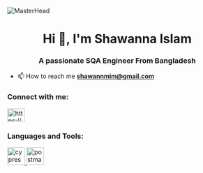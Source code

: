 ![MasterHead](https://media.istockphoto.com/id/1467953375/photo/sqa-software-quality-assurance-concept-verifying-a-software-meets-the-required-quality.jpg?s=1024x1024&w=is&k=20&c=Gsdp1jOu8ESEb8pk-8eA9iskC8VK9pq2fAzbrQ1xqN4=)
<h1 align="center">Hi 👋, I'm Shawanna Islam</h1>
<h3 align="center">A passionate SQA Engineer From Bangladesh</h3>

- 📫 How to reach me **shawannmim@gmail.com**

<h3 align="left">Connect with me:</h3>
<p align="left">
<a href="https://linkedin.com/in/https://www.linkedin.com/in/shawanna-islam-627935195/" target="blank"><img align="center" src="https://raw.githubusercontent.com/rahuldkjain/github-profile-readme-generator/master/src/images/icons/Social/linked-in-alt.svg" alt="https://www.linkedin.com/in/shawanna-islam-627935195/" height="30" width="40" /></a>
</p>

<h3 align="left">Languages and Tools:</h3>
<p align="left"> <a href="https://www.cypress.io" target="_blank" rel="noreferrer"> <img src="https://raw.githubusercontent.com/simple-icons/simple-icons/6e46ec1fc23b60c8fd0d2f2ff46db82e16dbd75f/icons/cypress.svg" alt="cypress" width="40" height="40"/> </a> <a href="https://postman.com" target="_blank" rel="noreferrer"> <img src="https://www.vectorlogo.zone/logos/getpostman/getpostman-icon.svg" alt="postman" width="40" height="40"/> </a> </p>
